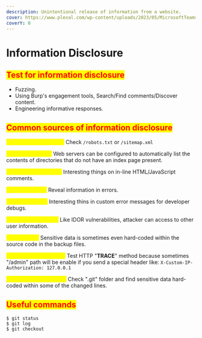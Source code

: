 ```yaml
---
description: Unintentional release of information from a website.
cover: https://www.plexal.com/wp-content/uploads/2023/05/MicrosoftTeams-image-171.png
coverY: 0
---
```


# Information Disclosure

## <mark style="color:red;">Test for information disclosure</mark>

* Fuzzing.
* Using Burp's engagement tools, Search/Find comments/Discover content.
* Engineering informative responses.

## <mark style="color:red;">Common sources of information disclosure</mark>

<mark style="color:yellow;">**Files for Web Crawlers**</mark> Check `/robots.txt` or `/sitemap.xml`

<mark style="color:yellow;">**Directory Listings**</mark> Web servers can be configured to automatically list the contents of directories that do not have an index page present.

<mark style="color:yellow;">**Developer Comments**</mark> Interesting things on in-line HTML/JavaScript comments.

<mark style="color:yellow;">**Error Messages**</mark> Reveal information in errors.

<mark style="color:yellow;">**Debugging Data**</mark> Interesting thins in custom error messages for developer debugs.

<mark style="color:yellow;">**User Account Pages**</mark> Like IDOR vulnerabilities, attacker can access to other user information.

<mark style="color:yellow;">**Backup Files**</mark> Sensitive data is sometimes even hard-coded within the source code in the backup files.

<mark style="color:yellow;">**Insecure Configuration**</mark> Test HTTP "**TRACE**" method because sometimes "/admin" path will be enable if you send a special header like: `X-Custom-IP-Authorization: 127.0.0.1`

<mark style="color:yellow;">**Version Control History**</mark> Check ".git" folder and find sensitive data hard-coded within some of the changed lines.&#x20;

## <mark style="color:red;">Useful commands</mark>

&#x20;     `$ git status` \
&#x20;     `$ git log` \
&#x20;     `$ git checkout`
